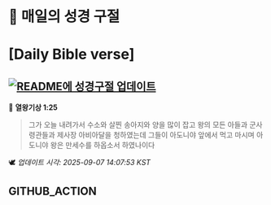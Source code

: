 # 🙏 매일의 성경 구절
# [Daily Bible verse]
## [![README에 성경구절 업데이트](https://github.com/DONGSUKA/first_test/actions/workflows/update-readme-bible.yml/badge.svg)](https://github.com/DONGSUKA/first_test/actions/workflows/update-readme-bible.yml)
<!-- START_BIBLE_VERSE -->
📖 **열왕기상 1:25**
> 그가 오늘 내려가서 수소와 살찐 송아지와 양을 많이 잡고 왕의 모든 아들과 군사령관들과 제사장 아비아달을 청하였는데 그들이 아도니야 앞에서 먹고 마시며 아도니야 왕은 만세수를 하옵소서 하였나이다

🕊️ _업데이트 시각: 2025-09-07 14:07:53 KST_
  <!-- END_BIBLE_VERSE -->
## GITHUB_ACTION
